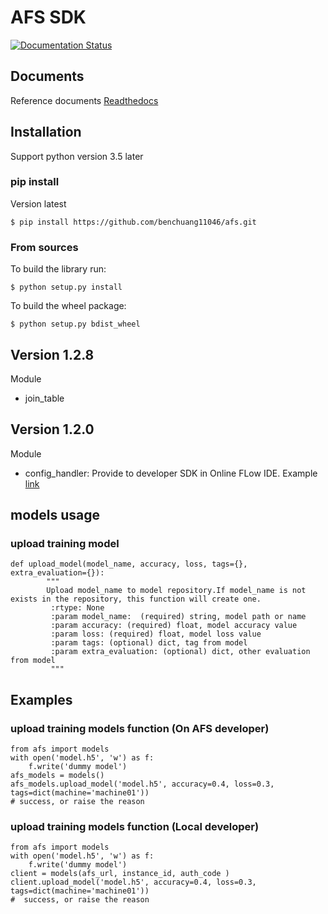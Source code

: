 # AFS SDK

[![Documentation Status](https://readthedocs.org/projects/afs-docs/badge/?version=latest)](https://afs-docs.readthedocs.io/en/latest/?badge=latest)


## Documents
Reference documents [Readthedocs](http://afs-docs.readthedocs.io/en/latest/sdk/)


## Installation

Support python version 3.5 later

### pip install


Version latest
```
$ pip install https://github.com/benchuang11046/afs.git
```

### From sources


To build the library run:
```
$ python setup.py install
```

To build the wheel package:
```
$ python setup.py bdist_wheel
```

## Version 1.2.8 
Module
 
* join_table

## Version 1.2.0
Module

* config_handler: Provide to developer SDK in Online FLow IDE. Example [link](examples/adder/adder_0509.md)

## models usage
### upload training model
```
def upload_model(model_name, accuracy, loss, tags={}, extra_evaluation={}):
        """
        Upload model_name to model repository.If model_name is not exists in the repository, this function will create one.
         :rtype: None
         :param model_name:  (required) string, model path or name
         :param accuracy: (required) float, model accuracy value
         :param loss: (required) float, model loss value
         :param tags: (optional) dict, tag from model
         :param extra_evaluation: (optional) dict, other evaluation from model
         """
```


## Examples
### upload training models function (On AFS developer)
```
from afs import models
with open('model.h5', 'w') as f:
    f.write('dummy model')
afs_models = models()
afs_models.upload_model('model.h5', accuracy=0.4, loss=0.3, tags=dict(machine='machine01'))
# success, or raise the reason
```


### upload training models function (Local developer)
```
from afs import models
with open('model.h5', 'w') as f:
    f.write('dummy model')
client = models(afs_url, instance_id, auth_code )
client.upload_model('model.h5', accuracy=0.4, loss=0.3, tags=dict(machine='machine01'))
#  success, or raise the reason
```